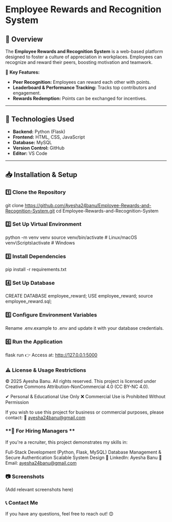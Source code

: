 # Employee Rewards and Recognition System  

## 📌 Overview  
The **Employee Rewards and Recognition System** is a web-based platform designed to foster a culture of appreciation in workplaces. Employees can recognize and reward their peers, boosting motivation and teamwork.  

🚀 **Key Features:**  
- **Peer Recognition:** Employees can reward each other with points.  
- **Leaderboard & Performance Tracking:** Tracks top contributors and engagement.  
- **Rewards Redemption:** Points can be exchanged for incentives.  

---

## 🔧 Technologies Used  
- **Backend:** Python (Flask)  
- **Frontend:** HTML, CSS, JavaScript  
- **Database:** MySQL  
- **Version Control:** GitHub  
- **Editor:** VS Code 
---

## 📥 Installation & Setup  

### **1️⃣ Clone the Repository**  

git clone https://github.com/Ayesha24banu/Employee-Rewards-and-Recognition-System.git
cd Employee-Rewards-and-Recognition-System

### **2️⃣ Set Up Virtual Environment**

python -m venv venv
source venv/bin/activate   # Linux/macOS
venv\Scripts\activate      # Windows

### **3️⃣ Install Dependencies**

pip install -r requirements.txt

### **4️⃣ Set Up Database**

CREATE DATABASE employee_reward;
USE employee_reward;
source employee_reward.sql;

### **5️⃣ Configure Environment Variables**

Rename .env.example to .env and update it with your database credentials.

### **6️⃣ Run the Application**

flask run
👉 Access at: http://127.0.0.1:5000

### **⚠ License & Usage Restrictions**
© 2025 Ayesha Banu. All rights reserved.
This project is licensed under Creative Commons Attribution-NonCommercial 4.0 (CC BY-NC 4.0).

✔ Personal & Educational Use Only
❌ Commercial Use is Prohibited Without Permission

If you wish to use this project for business or commercial purposes, please contact:
📩 ayesha24banu@gmail.com

### **📌 For Hiring Managers **
If you're a recruiter, this project demonstrates my skills in:

Full-Stack Development (Python, Flask, MySQL)
Database Management & Secure Authentication
Scalable System Design
🔗 LinkedIn: Ayesha Banu
📩 Email: ayesha24banu@gmail.com

### **📷 Screenshots**
(Add relevant screenshots here)

### **📞 Contact Me**
If you have any questions, feel free to reach out! 😊









